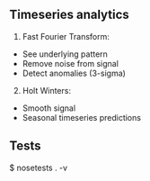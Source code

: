 Timeseries analytics
--

1. Fast Fourier Transform:
 
  * See underlying pattern
  * Remove noise from signal
  * Detect anomalies (3-sigma)

2. Holt Winters:

  * Smooth signal
  * Seasonal timeseries predictions


## Tests

  $ nosetests . -v